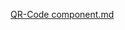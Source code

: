[QR-Code component.md](https://github.com/Cjsrodrigo/QR-Code-component/files/15190136/QR-Code.component.md)
